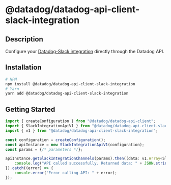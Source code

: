 # @datadog/datadog-api-client-slack-integration

## Description

Configure your [Datadog-Slack integration](https://docs.datadoghq.com/integrations/slack)
directly through the Datadog API.

## Installation

```sh
# NPM
npm install @datadog/datadog-api-client-slack-integration
# Yarn
yarn add @datadog/datadog-api-client-slack-integration
```

## Getting Started
```ts
import { createConfiguration } from "@datadog/datadog-api-client";
import { SlackIntegrationApiV1 } from "@datadog/datadog-api-client-slack-integration";
import { v1 } from "@datadog/datadog-api-client-slack-integration";

const configuration = createConfiguration();
const apiInstance = new SlackIntegrationApiV1(configuration);
const params = {/* parameters */};

apiInstance.getSlackIntegrationChannels(params).then((data: v1.Array<SlackIntegrationChannel>) => {
    console.log("API called successfully. Returned data: " + JSON.stringify(data));
}).catch((error) => {
    console.error("Error calling API: " + error);
});
```